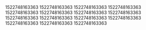 1522748163363
1522748163363
1522748163363
1522748163363
1522748163363
1522748163363
1522748163363
1522748163363
1522748163363
1522748163363
1522748163363
1522748163363
1522748163363
1522748163363
1522748163363